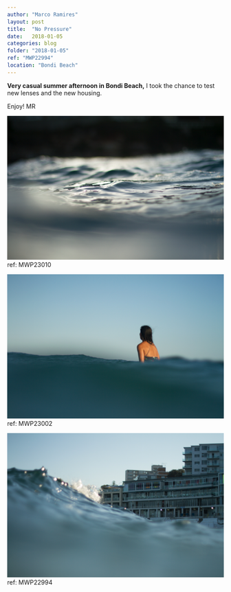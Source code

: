 ```yaml
---
author: "Marco Ramires"
layout: post
title:  "No Pressure"
date:   2018-01-05
categories: blog
folder: "2018-01-05"
ref: "MWP22994"
location: "Bondi Beach"
---
```


**Very casual summer afternoon in Bondi Beach,** I took the chance to test new lenses and the new housing.

Enjoy! MR

![Sample Image](../images/site/pictures/2018-01-05/MWP23010.jpg)
ref: MWP23010

![Sample Image](../images/site/pictures/2018-01-05/MWP23002.jpg)
ref: MWP23002

![Sample Image](../images/site/pictures/2018-01-05/MWP22994.jpg)
ref: MWP22994
